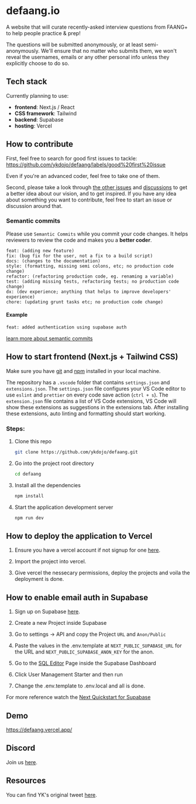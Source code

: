 # defaang.io

A website that will curate recently-asked interview questions from FAANG+ to help people practice &amp; prep!

The questions will be submitted anonymously, or at least semi-anonymously. We'll ensure that no matter who submits them, we won't reveal the usernames, emails or any other personal info unless they explicitly choose to do so.

## Tech stack

Currently planning to use:

- **frontend**: Next.js / React
- **CSS framework**: Tailwind
- **backend**: Supabase
- **hosting**: Vercel

## How to contribute

First, feel free to search for good first issues to tackle: https://github.com/ykdojo/defaang/labels/good%20first%20issue

Even if you're an advanced coder, feel free to take one of them.

Second, please take a look through [the other issues](https://github.com/ykdojo/defaang/issues) and [discussions](https://github.com/ykdojo/defaang/discussions) to get a better idea about our vision, and to get inspired. If you have any idea about something you want to contribute, feel free to start an issue or discussion around that.

### Semantic commits

Please use `Semantic Commits` while you commit your code changes. It helps reviewers to review the code and makes you a **better coder**.

```feat: (new feature for the user, not a new feature for build script)
feat: (adding new feature)
fix: (bug fix for the user, not a fix to a build script)
docs: (changes to the documentation)
style: (formatting, missing semi colons, etc; no production code change)
refactor: (refactoring production code, eg. renaming a variable)
test: (adding missing tests, refactoring tests; no production code change)
dx: (dev experience; anything that helps to improve developers' experience)
chore: (updating grunt tasks etc; no production code change)
```

#### Example

```bash
feat: added authentication using supabase auth
```

[learn more about semantic commits](https://www.conventionalcommits.org/en/v1.0.0/)

## How to start frontend (Next.js + Tailwind CSS)

Make sure you have [git](https://git-scm.com/) and [npm](https://docs.npmjs.com/cli/init) installed in your local machine.

The repository has a `.vscode` folder that contains `settings.json` and `extensions.json`. The `settings.json` file configures your VS Code editor to use `eslint` and `prettier` on every code save action (`ctrl + s`). The `extension.json` file contains a list of VS Code extensions, VS Code will show these extensions as suggestions in the extensions tab. After installing these extensions, auto linting and formatting should start working.

### Steps:

1. Clone this repo

   ```sh
   git clone https://github.com/ykdojo/defaang.git
   ```

2. Go into the project root directory

   ```sh
   cd defaang
   ```

3. Install all the dependencies

   ```sh
   npm install
   ```

4. Start the application development server

   ```sh
   npm run dev
   ```

## How to deploy the application to Vercel

1. Ensure you have a vercel account if not signup for one [here](https://vercel.com/).

2. Import the project into vercel.

3. Give vercel the nessecary permissions, deploy the projects and voila the deployment is done.

## How to enable email auth in Supabase

1. Sign up on Supabase [here](https://supabase.com/).

2. Create a new Project inside Supabase

3. Go to settings -> API and copy the Project `URL` and `Anon/Public`

4. Paste the values in the .env.template at `NEXT_PUBLIC_SUPABASE_URL` for the URL and `NEXT_PUBLIC_SUPABASE_ANON_KEY` for the anon.

5. Go to the [SQL Editor](https://app.supabase.com/project/_/sql) Page inside the Supabase Dashboard

6. Click User Management Starter and then run

7. Change the .env.template to .env.local and all is done.

For more reference watch the [Next Quickstart for Supabase](https://supabase.com/docs/guides/with-nextjs)

## Demo

https://defaang.vercel.app/

## Discord

Join us [here](https://discord.gg/nNtVfKddDD).

## Resources

You can find YK's original tweet [here](https://twitter.com/ykdojo/status/1557611357251350528).
